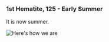 ### 1st Hematite, 125 - Early Summer

It is now summer.

![Here's how we are](http://f.cl.ly/items/0R2r1S1P1k320c1i453e/Image%202014-07-29%20at%203.01.42%20AM.png)
